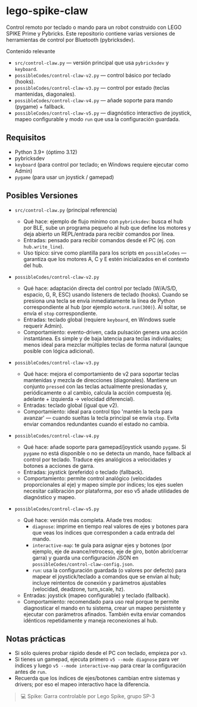 # lego-spike-claw

Control remoto por teclado o mando para un robot construido con LEGO SPIKE Prime
y Pybricks. Este repositorio contiene varias versiones de herramientas de control
por Bluetooth (pybricksdev).

Contenido relevante
- `src/control-claw.py` — versión principal que usa `pybricksdev` y `keyboard`.
- `possibleCodes/control-claw-v2.py` — control básico por teclado (hooks).
- `possibleCodes/control-claw-v3.py` — control por estado (teclas mantenidas, diagonales).
- `possibleCodes/control-claw-v4.py` — añade soporte para mando (pygame) + fallback.
- `possibleCodes/control-claw-v5.py` — diagnóstico interactivo de joystick, mapeo configurable y modo `run` que usa la configuración guardada.

Requisitos
----------
- Python 3.9+ (óptimo 3.12)
- pybricksdev
- `keyboard` (para control por teclado; en Windows requiere ejecutar como Admin)
- `pygame` (para usar un joystick / gamepad)

Posibles Versiones
----------------------------------

- `src/control-claw.py` (principal referencia)
	- Qué hace: ejemplo de flujo mínimo con `pybricksdev`: busca el hub por BLE,
		sube un programa pequeño al hub que define los motores y deja abierto un
		REPL/entrada para recibir comandos por línea.
	- Entradas: pensado para recibir comandos desde el PC (ej. con `hub.write_line`).
	- Uso típico: sirve como plantilla para los scripts en `possibleCodes` — garantiza
		que los motores A, C y E estén inicializados en el contexto del hub.

- `possibleCodes/control-claw-v2.py`
	- Qué hace: adaptación directa del control por teclado (W/A/S/D, espacio, G, R,
		ESC) usando listeners de teclado (hooks). Cuando se presiona una tecla se
		envía inmediatamente la línea de Python correspondiente al hub (por ejemplo
		`motorA.run(300)`). Al soltar, se envía el `stop` correspondiente.
	- Entradas: teclado global (requiere `keyboard`, en Windows suele requerir Admin).
	- Comportamiento: evento-driven, cada pulsación genera una acción instantánea.
		Es simple y de baja latencia para teclas individuales; menos ideal para
		mezclar múltiples teclas de forma natural (aunque posible con lógica adicional).

- `possibleCodes/control-claw-v3.py`
	- Qué hace: mejora el comportamiento de v2 para soportar teclas mantenidas y
		mezcla de direcciones (diagonales). Mantiene un conjunto `pressed` con
		las teclas actualmente presionadas y, periódicamente o al cambio, calcula
		la acción compuesta (ej. adelante + izquierda → velocidad diferencial).
	- Entradas: teclado global (igual que v2).
	- Comportamiento: ideal para control tipo 'mantén la tecla para avanzar' —
		cuando sueltas la tecla principal se envía `stop`. Evita enviar comandos
		redundantes cuando el estado no cambia.

- `possibleCodes/control-claw-v4.py`
	- Qué hace: añade soporte para gamepad/joystick usando `pygame`. Si `pygame`
		no está disponible o no se detecta un mando, hace fallback al control por
		teclado. Traduce ejes analógicos a velocidades y botones a acciones de garra.
	- Entradas: joystick (preferido) o teclado (fallback).
	- Comportamiento: permite control analógico (velocidades proporcionales al
		eje) y mapeo simple por índices; los ejes suelen necesitar calibración por
		plataforma, por eso v5 añade utilidades de diagnóstico y mapeo.

- `possibleCodes/control-claw-v5.py`
	- Qué hace: versión más completa. Añade tres modos:
		- `diagnose`: imprime en tiempo real valores de ejes y botones para que veas
			los índices que corresponden a cada entrada del mando.
		- `interactive-map`: te guía para asignar ejes y botones (por ejemplo, eje
			de avance/retroceso, eje de giro, botón abrir/cerrar garra) y guarda una
			configuración JSON en `possibleCodes/control-claw-config.json`.
		- `run`: usa la configuración guardada (o valores por defecto) para mapear
			el joystick/teclado a comandos que se envían al hub; incluye reintentos de
			conexión y parámetros ajustables (velocidad, deadzone, turn_scale, hz).
	- Entradas: joystick (mapeo configurable) y teclado (fallback).
	- Comportamiento: recomendado para uso real porque te permite diagnosticar
		el mando en tu sistema, crear un mapeo persistente y ejecutar con parámetros
		afinados. También evita enviar comandos idénticos repetidamente y maneja
		reconexiones al hub.

Notas prácticas
---------------
- Si sólo quieres probar rápido desde el PC con teclado, empieza por `v3`.
- Si tienes un gamepad, ejecuta primero `v5 --mode diagnose` para ver índices y
	luego `v5 --mode interactive-map` para crear la configuración antes de `run`.
- Recuerda que los índices de ejes/botones cambian entre sistemas y drivers;
	por eso el mapeo interactivo hace la diferencia.

> 💻 Spike: Garra controlable por Lego Spike, grupo SP-3